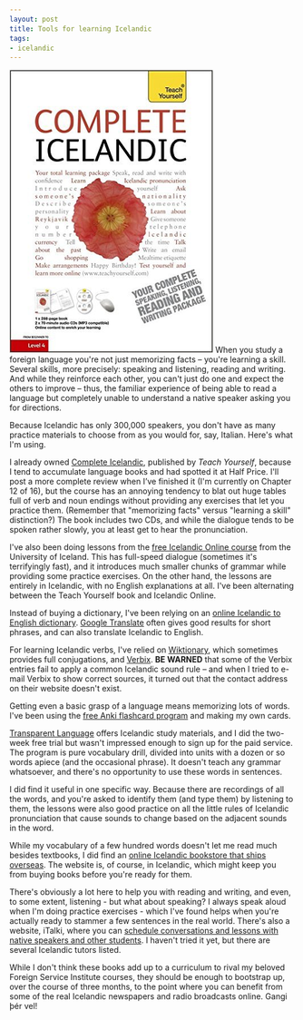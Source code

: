 ```yaml
---
layout: post
title: Tools for learning Icelandic
tags:
- icelandic
---
```


<img src="/images/covers/complete-icelandic-teach-yourself.jpg" class="notmycover-thumbnail" /> When you study a foreign language you're not just memorizing facts – you're learning a skill.  Several skills, more precisely: speaking and listening, reading and writing.  And while they reinforce each other, you can't just do one and expect the others to improve – thus, the familiar experience of being able to read a language but completely unable to understand a native speaker asking you for directions.

Because Icelandic has only 300,000 speakers, you don't have as many practice materials to choose from as you would for, say, Italian.  Here's what I'm using.

I already owned [Complete Icelandic]( http://www.amazon.com/Complete-Icelandic-Beginner-Intermediate-Course/dp/144410537X), published by *Teach Yourself*, because I tend to accumulate language books and had spotted it at Half Price.  I'll post a more complete review when I’ve finished it (I'm currently on Chapter 12 of 16), but the course has an annoying tendency to blat out huge tables full of verb and noun endings without providing any exercises that let you practice them.  (Remember that "memorizing facts" versus "learning a skill" distinction?)  The book includes two CDs, and while the dialogue tends to be spoken rather slowly, you at least get to hear the pronunciation.

I've also been doing lessons from the [free Icelandic Online course](http://icelandiconline.is/) from the University of Iceland.  This has full-speed dialogue (sometimes it's terrifyingly fast), and it introduces much smaller chunks of grammar while providing some practice exercises.  On the other hand, the lessons are entirely in Icelandic, with no English explanations at all.  I've been alternating between the Teach Yourself book and Icelandic Online.

Instead of buying a dictionary, I've been relying on an [online Icelandic to English dictionary]( http://digicoll.library.wisc.edu/IcelOnline/Search.TEId.html).  [Google Translate]( https://translate.google.com/?ie=UTF-8&hl=en&client=tw-ob#is/en/) often gives good results for short phrases, and can also translate Icelandic to English.

For learning Icelandic verbs, I've relied on [Wiktionary](https://en.wiktionary.org), which sometimes provides full conjugations, and [Verbix]( http://www.verbix.com/languages/icelandic.shtml).  **BE WARNED** that some of the Verbix entries fail to apply a common Icelandic sound rule – and when I tried to e-mail Verbix to show correct sources, it turned out that the contact address on their website doesn't exist.

Getting even a basic grasp of a language means memorizing lots of words.  I've been using the [free Anki flashcard program](http://ankisrs.net/) and making my own cards.

[Transparent Language](http://www.transparent.com/) offers Icelandic study materials, and I did the two-week free trial but wasn't impressed enough to sign up for the paid service. The program is pure vocabulary drill, divided into units with a dozen or so words apiece (and the occasional phrase).  It doesn't teach any grammar whatsoever, and there's no opportunity to use these words in sentences.

I did find it useful in one specific way.  Because there are recordings of all the words, and you're asked to identify them (and type them) by listening to them, the lessons were also good practice on all the little rules of Icelandic pronunciation that cause sounds to change based on the adjacent sounds in the word.

While my vocabulary of a few hundred words doesn't let me read much besides textbooks, I did find an [online Icelandic bookstore that ships overseas](http://www.forlagid.is/).  The website is, of course, in Icelandic, which might keep you from buying books before you're ready for them.

There's obviously a lot here to help you with reading and writing, and even, to some extent, listening - but what about speaking?  I always speak aloud when I'm doing practice exercises - which I've found helps when you're actually ready to stammer a few sentences in the real world.  There's also a website, iTalki, where you can [schedule conversations and lessons with native speakers and other students](http://www.italki.com/).  I haven't tried it yet, but there are several Icelandic tutors listed.

While I don't think these books add up to a curriculum to rival my beloved Foreign Service Institute courses, they should be enough to bootstrap up, over the course of three months, to the point where you can benefit from some of the real Icelandic newspapers and radio broadcasts online. Gangi þér vel!
